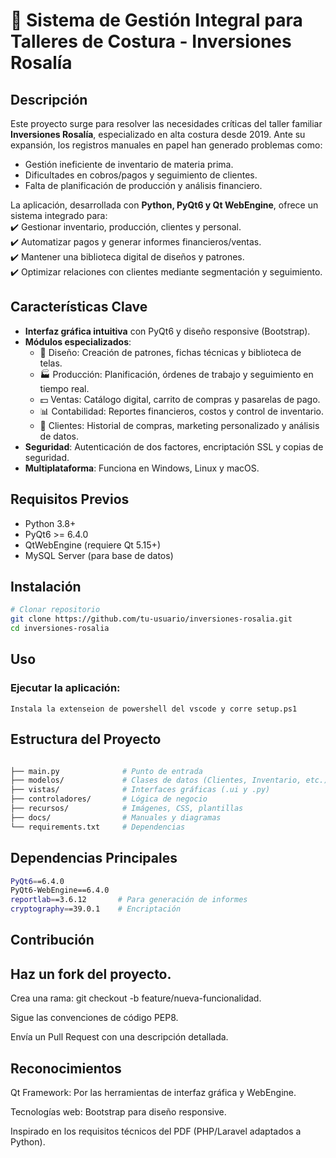 # 👗 Sistema de Gestión Integral para Talleres de Costura - Inversiones Rosalía

## Descripción  
Este proyecto surge para resolver las necesidades críticas del taller familiar **Inversiones Rosalía**, especializado en alta costura desde 2019. Ante su expansión, los registros manuales en papel han generado problemas como:  
- Gestión ineficiente de inventario de materia prima.  
- Dificultades en cobros/pagos y seguimiento de clientes.  
- Falta de planificación de producción y análisis financiero.  

La aplicación, desarrollada con **Python, PyQt6 y Qt WebEngine**, ofrece un sistema integrado para:  
✔️ Gestionar inventario, producción, clientes y personal.  
✔️ Automatizar pagos y generar informes financieros/ventas.  
✔️ Mantener una biblioteca digital de diseños y patrones.  
✔️ Optimizar relaciones con clientes mediante segmentación y seguimiento.  

## Características Clave  
- **Interfaz gráfica intuitiva** con PyQt6 y diseño responsive (Bootstrap).  
- **Módulos especializados**:  
  - 📐 Diseño: Creación de patrones, fichas técnicas y biblioteca de telas.  
  - 🏭 Producción: Planificación, órdenes de trabajo y seguimiento en tiempo real.  
  - 💵 Ventas: Catálogo digital, carrito de compras y pasarelas de pago.  
  - 📊 Contabilidad: Reportes financieros, costos y control de inventario.  
  - 👥 Clientes: Historial de compras, marketing personalizado y análisis de datos.  
- **Seguridad**: Autenticación de dos factores, encriptación SSL y copias de seguridad.  
- **Multiplataforma**: Funciona en Windows, Linux y macOS.  

## Requisitos Previos  
- Python 3.8+  
- PyQt6 >= 6.4.0  
- QtWebEngine (requiere Qt 5.15+)  
- MySQL Server (para base de datos)  

## Instalación  
```bash
# Clonar repositorio
git clone https://github.com/tu-usuario/inversiones-rosalia.git
cd inversiones-rosalia

```
## Uso
### Ejecutar la aplicación:

```
Instala la extenseion de powershell del vscode y corre setup.ps1
```

## Estructura del Proyecto

```bash

├── main.py              # Punto de entrada
├── modelos/             # Clases de datos (Clientes, Inventario, etc.)
├── vistas/              # Interfaces gráficas (.ui y .py)
├── controladores/       # Lógica de negocio
├── recursos/            # Imágenes, CSS, plantillas
├── docs/                # Manuales y diagramas
└── requirements.txt     # Dependencias

```
## Dependencias Principales

```bash
PyQt6==6.4.0
PyQt6-WebEngine==6.4.0
reportlab==3.6.12       # Para generación de informes
cryptography==39.0.1    # Encriptación

```
## Contribución

## Haz un fork del proyecto.

Crea una rama: git checkout -b feature/nueva-funcionalidad.

Sigue las convenciones de código PEP8.

Envía un Pull Request con una descripción detallada.


## Reconocimientos
Qt Framework: Por las herramientas de interfaz gráfica y WebEngine.

Tecnologías web: Bootstrap para diseño responsive.

Inspirado en los requisitos técnicos del PDF (PHP/Laravel adaptados a Python).
